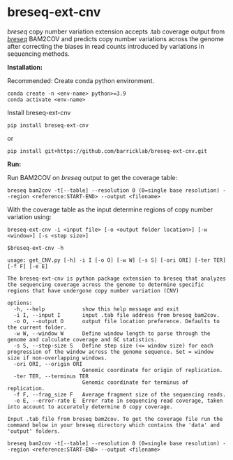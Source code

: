 # breseq-ext-cnv
*breseq* copy number variation extension accepts .tab coverage output from [*breseq*](https://github.com/barricklab/breseq.git) BAM2COV and predicts copy number variations across the genome after correcting the biases in read counts introduced by variations in sequencing methods.

**Installation:**

Recommended: Create conda python environment.
```
conda create -n <env-name> python>=3.9
conda activate <env-name>
```
Install breseq-ext-cnv
```
pip install breseq-ext-cnv
```
or 

```
pip install git+https://github.com/barricklab/breseq-ext-cnv.git
```
**Run:**

Run BAM2COV on *breseq* output to get the coverage table: 
```
breseq bam2cov -t[--table] --resolution 0 (0=single base resolution) --region <reference:START-END> --output <filename>
```
With the coverage table as the input determine regions of copy number variation using: 

```
breseq-ext-cnv -i <input file> [-o <output folder location>] [-w <window>] [-s <step size>]
```

```
$breseq-ext-cnv -h

usage: get_CNV.py [-h] -i I [-o O] [-w W] [-s S] [-ori ORI] [-ter TER] [-f F] [-e E]

The breseq-ext-cnv is python package extension to breseq that analyzes the sequencing coverage across the genome to determine specific regions that have undergone copy number variation (CNV)

options:
  -h, --help            show this help message and exit
  -i I, --input I       input .tab file address from breseq bam2cov.
  -o O, --output O      output file location preference. Defaults to the current folder.
  -w W, --window W      Define window length to parse through the genome and calculate coverage and GC statistics.
  -s S, --step-size S   Define step size (<= window size) for each progression of the window across the genome sequence. Set = window size if non-overlapping windows.
  -ori ORI, --origin ORI
                        Genomic coordinate for origin of replication.
  -ter TER, --terminus TER
                        Genomic coordinate for terminus of replication.
  -f F, --frag_size F   Average fragment size of the sequencing reads.
  -e E, --error-rate E  Error rate in sequencing read coverage, taken into account to accurately determine 0 copy coverage.

Input .tab file from breseq bam2cov. To get the coverage file run the command below in your breseq directory which contains the 'data' and 'output' folders.
```

```
breseq bam2cov -t[--table] --resolution 0 (0=single base resolution) --region <reference:START-END> --output <filename>
```

